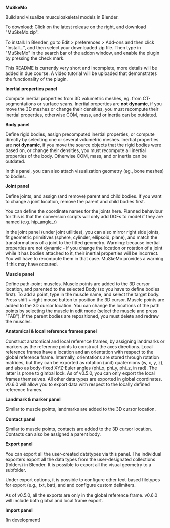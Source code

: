 **MuSkeMo**

Build and visualize musculoskeletal models in Blender.

To download: Click on the latest release on the right, and download "MuSkeMo.zip".

To install: In Blender, go to Edit > preferences > Add-ons and then click "Install...", and then select your downloaded zip file. Then type in "MuSkeMo" in the search bar of the addon window, and enable the plugin by pressing the check mark.

This README is currently very short and incomplete, more details will be added in due course. A video tutorial will be uploaded that demonstrates the functionality of the plugin.

**Inertial properties panel**

Compute inertial properties from 3D volumetric meshes, eg. from CT-segmentations or surface scans.
Inertial properties are **not dynamic**, if you move the 3D meshes or change their densities, you must recompute their inertial properties, otherwise COM, mass, and or inertia can be outdated.

**Body panel**

Define rigid bodies, assign precomputed inertial properties, or compute directly by selecting one or several volumetric meshes.
Inertial properties are **not dynamic**, if you move the source objects that the rigid bodies were based on, or change their densities, you must recompute all inertial properties of the body. Otherwise COM, mass, and or inertia can be outdated.

In this panel, you can also attach visualization geometry (eg., bone meshes) to bodies. 

**Joint panel**

Define joints, and assign (and remove) parent and child bodies. If you want to change a joint location, remove the parent and child bodies first.

You can define the coordinate names for the joints here. Planned behaviour for this is that the conversion scripts will only add DOFs to model if they are named (e.g. hip_angle_r) 

In the joint panel (under joint utilities), you can also mirror right side joints, fit geometric primitives (sphere, cylinder, ellipsoid, plane), and match the transformations of a joint to the fitted geometry. Warning: because inertial properties are not dynamic - if you change the location or rotation of a joint while it has bodies attached to it, their inertial properties will be incorrect. You will have to recompute them in that case. MuSkeMo provides a warning if this may have occured. 

**Muscle panel**

Define path-point muscles. Muscle points are added to the 3D cursor location, and parented to the selected Body (so you have to define bodies first). 
To add a point, type in the muscle name, and select the target body. Press shift + right mouse button to position the 3D cursor. Muscle points are added to the 3D cursor location.
You can change the locations of the path points by selecting the muscle in edit mode (select the muscle and press "TAB"). If the parent bodies are repositioned, you must delete and redraw the muscles.

**Anatomical & local reference frames panel**

Construct anatomical and local reference frames, by assigning landmarks or markers as the reference points to construct the axes directions. Local reference frames have a location and an orientation with respect to the global reference frame.
Internally, orientations are stored through rotation matrices, but they can be exported as rotation (unit) quaternions (w, x, y, z), and also as body-fixed XYZ-Euler angles (phi_x, phi_y, phi_z, in rad). The latter is prone to gimbal lock.
As of v0.5.0, you can only export the local frames themselves. All other data types are exported in global coordinates. v0.6.0 will allow you to export data with respect to the locally defined reference frames.

**Landmark & marker panel**

Similar to muscle points, landmarks are added to the 3D cursor location.

**Contact panel**

Similar to muscle points, contacts are added to the 3D cursor location. Contacts can also be assigned a parent body.

**Export panel**

You can export all the user-created datatypes via this panel. The individual exporters export all the data types from the user-designated collections (folders) in Blender. It is possible to export all the visual geometry to a subfolder.

Under export options, it is possible to configure other text-based filetypes for export (e.g., txt, bat), and and configure custom delimiters.

As of v0.5.0, all the exports are only in the global reference frame. v0.6.0 will include both global and local frame export.



**Import panel**

[in development]
